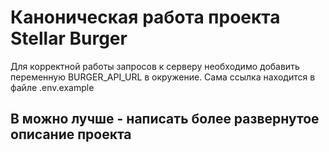 # Каноническая работа проекта Stellar Burger

Для корректной работы запросов к серверу необходимо добавить переменную BURGER_API_URL в окружение. Сама ссылка находится в файле .env.example

## В можно лучше - написать более развернутое описание проекта

